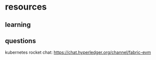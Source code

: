 # resources

## learning




## questions
kubernetes rocket chat: https://chat.hyperledger.org/channel/fabric-evm
